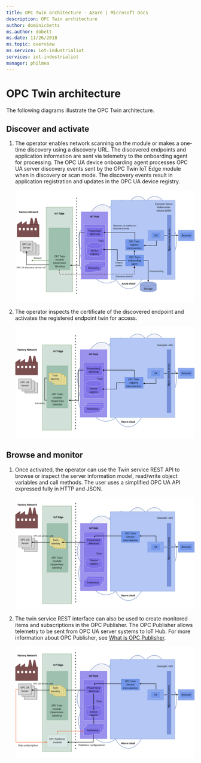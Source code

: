 ```yaml
---
title: OPC Twin architecture - Azure | Microsoft Docs
description: OPC Twin architecture
author: dominicbetts
ms.author: dobett
ms.date: 11/26/2018
ms.topic: overview
ms.service: iot-industrialiot
services: iot-industrialiot
manager: philmea
---
```


# OPC Twin architecture

The following diagrams illustrate the OPC Twin architecture.

## Discover and activate

1. The operator enables network scanning on the module or makes a one-time discovery using a discovery URL. The discovered endpoints and application information are sent via telemetry to the onboarding agent for processing.  The OPC UA device onboarding agent processes OPC UA server discovery events sent by the OPC Twin IoT Edge module when in discovery or scan mode. The discovery events result in application registration and updates in the OPC UA device registry.

   ![How OPC Twin works](media/overview-opc-twin-architecture/opc-twin1.png)

1. The operator inspects the certificate of the discovered endpoint and activates the registered endpoint twin for access.​ 

   ![How OPC Twin works](media/overview-opc-twin-architecture/opc-twin2.png)

## Browse and monitor

1. Once activated, the operator can use the Twin service REST API to browse or inspect the server information model, read/write object variables and call methods.  The user uses a simplified OPC UA API expressed fully in HTTP and JSON.

   ![How OPC Twin works](media/overview-opc-twin-architecture/opc-twin3.png)

1. The twin service REST interface can also be used to create monitored items and subscriptions in the OPC Publisher. The OPC Publisher allows telemetry to be sent from OPC UA server systems to IoT Hub. For more information about OPC Publisher, see [What is OPC Publisher](overview-opc-publisher.md).

   ![How OPC Twin works](media/overview-opc-twin-architecture/opc-twin4.png)
